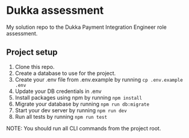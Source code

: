 # Dukka assessment

My solution repo to the Dukka Payment Integration Engineer role assessment.

## Project setup

1. Clone this repo.
2. Create a database to use for the project.
3. Create your .env file from .env.example by running ``cp .env.example .env``
4. Update your DB credentials in .env
5. Install packages using npm by running ``npm install``
6. Migrate your database by running ``npm run db:migrate``
7. Start your dev server by running ``npm run dev``
8. Run all tests by running ``npm run test``

NOTE: You should run all CLI commands from the project root.
